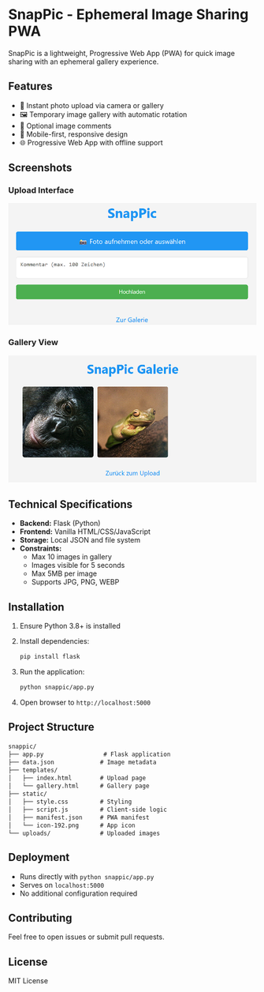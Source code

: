 # SnapPic - Ephemeral Image Sharing PWA

SnapPic is a lightweight, Progressive Web App (PWA) for quick image sharing with an ephemeral gallery experience.

## Features

- 📸 Instant photo upload via camera or gallery
- 🖼️ Temporary image gallery with automatic rotation
- 💬 Optional image comments
- 📱 Mobile-first, responsive design
- 🌐 Progressive Web App with offline support

## Screenshots

### Upload Interface
![Upload Interface](/index.png)

### Gallery View
![Gallery View](/gallery.png)

## Technical Specifications

- **Backend:** Flask (Python)
- **Frontend:** Vanilla HTML/CSS/JavaScript
- **Storage:** Local JSON and file system
- **Constraints:**
  - Max 10 images in gallery
  - Images visible for 5 seconds
  - Max 5MB per image
  - Supports JPG, PNG, WEBP

## Installation

1. Ensure Python 3.8+ is installed
2. Install dependencies:
   ```bash
   pip install flask
   ```

3. Run the application:
   ```bash
   python snappic/app.py
   ```

4. Open browser to `http://localhost:5000`

## Project Structure

```
snappic/
├── app.py                 # Flask application
├── data.json             # Image metadata
├── templates/
│   ├── index.html        # Upload page
│   └── gallery.html      # Gallery page
├── static/
│   ├── style.css         # Styling
│   ├── script.js         # Client-side logic
│   ├── manifest.json     # PWA manifest
│   └── icon-192.png      # App icon
└── uploads/              # Uploaded images
```

## Deployment

- Runs directly with `python snappic/app.py`
- Serves on `localhost:5000`
- No additional configuration required

## Contributing

Feel free to open issues or submit pull requests.

## License

MIT License